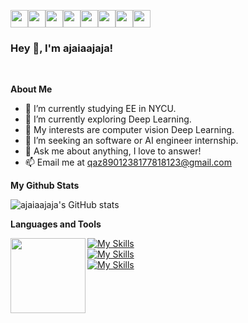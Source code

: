 <img src="https://emojis.slackmojis.com/emojis/images/1643514525/5197/party_blob.gif?1643514525" align="center" width="28" /><img src="https://emojis.slackmojis.com/emojis/images/1643514525/5197/party_blob.gif?1643514525" align="center" width="28" /><img src="https://emojis.slackmojis.com/emojis/images/1643514525/5197/party_blob.gif?1643514525" align="center" width="28" /><img src="https://emojis.slackmojis.com/emojis/images/1643514525/5197/party_blob.gif?1643514525" align="center" width="28" /><img src="https://emojis.slackmojis.com/emojis/images/1643514525/5197/party_blob.gif?1643514525" align="center" width="28" /><img src="https://emojis.slackmojis.com/emojis/images/1643514525/5197/party_blob.gif?1643514525" align="center" width="28" /><img src="https://emojis.slackmojis.com/emojis/images/1643514525/5197/party_blob.gif?1643514525" align="center" width="28" /><img src="https://emojis.slackmojis.com/emojis/images/1643514525/5197/party_blob.gif?1643514525" align="center" width="28" />
<h3> Hey 👋, I'm ajaiaajaja!</h3>

<br />

**About Me**
- 💼 I’m currently studying EE in NYCU.
- 🌱 I’m currently exploring Deep Learning.
- 🥰 My interests are computer vision Deep Learning.
- 🎯 I’m seeking an software or AI engineer internship.
- 💬 Ask me about anything, I love to answer!
- 📫 Email me at [qaz8901238177818123@gmail.com](mailto:qaz8901238177818123@gmail.com)

**My Github Stats**  

![ajaiaajaja's GitHub stats](https://github-readme-stats.vercel.app/api?username=pivotmaster&count_private=true&show_icons=true&rank_icon=true&theme=github)

**Languages and Tools**  

<img align="left" style="display:inline" src="http://github-profile-summary-cards.vercel.app/api/cards/most-commit-language?username=pivotmaster&theme=github" height="120px"></img>


[![My Skills](https://skillicons.dev/icons?i=c,cpp,python)](https://skillicons.dev)
<br />
[![My Skills](https://skillicons.dev/icons?i=git,pytorch,linux)](https://skillicons.dev)
<br />
[![My Skills](https://skillicons.dev/icons?i=verilog,matlab)](https://skillicons.dev)

<br />
